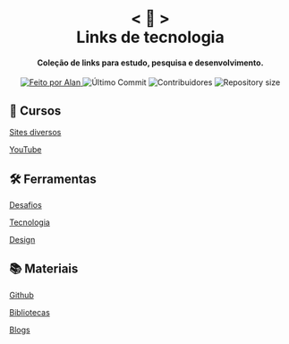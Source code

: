 <!-- Titulo -->

<h1 align="center">
    < 📜 > <br>
    Links de tecnologia
</h1>

<!-- Subtitulo -->

<h4 align="center">
  Coleção de links para estudo, pesquisa e desenvolvimento.
</h4>

<!-- Github badges -->

<p align="center">
  <a href="https://github.com/nerd0000">
    <img alt="Feito por Alan" src="https://img.shields.io/badge/made%20by-Alan-8743CC">
  </a>
  <img alt="Último Commit" src="https://img.shields.io/github/last-commit/Nerd0000/Links-de-Estudo">
  <img alt="Contribuidores" src="https://img.shields.io/github/contributors/Nerd0000/Links-de-Estudo">
  <img alt="Repository size" src="https://img.shields.io/github/repo-size/Nerd0000/Links-de-Estudo.svg">
</p>

<!-- Categorias -->

## 🏫 Cursos

[Sites diversos](./src/Cursos/Sites.md)

[YouTube](./src/Cursos/Youtube.md)

## 🛠 Ferramentas

[Desafios](./src/Ferramentas/Desafios.md)

[Tecnologia](./src/Ferramentas/Tecnologia.md)

[Design](./src/Ferramentas/Design.md)

## 📚 Materiais

[Github](./src/Materiais/markdowns/Github.md)

[Bibliotecas](./src/Materiais/markdowns/Bibliotecas.md)

[Blogs](./src/Materiais/markdowns/Blogs.md)
